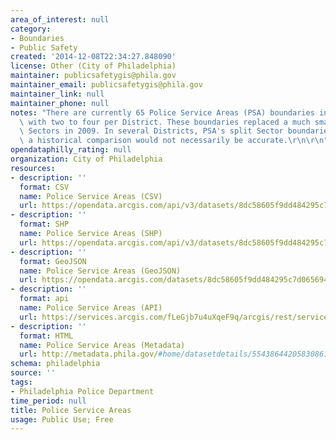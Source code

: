 ```yaml
---
area_of_interest: null
category:
- Boundaries
- Public Safety
created: '2014-12-08T22:34:27.848090'
license: Other (City of Philadelphia)
maintainer: publicsafetygis@phila.gov
maintainer_email: publicsafetygis@phila.gov
maintainer_link: null
maintainer_phone: null
notes: "There are currently 65 Police Service Areas (PSA) boundaries in Philadelphia\
  \ with two to four per District. These boundaries replaced a much smaller boundary,\
  \ Sectors in 2009. In several Districts, PSA's split Sector boundaries and therefore\
  \ a historical comparison would not necessarily be accurate.\r\n\r\n"
opendataphilly_rating: null
organization: City of Philadelphia
resources:
- description: ''
  format: CSV
  name: Police Service Areas (CSV)
  url: https://opendata.arcgis.com/api/v3/datasets/8dc58605f9dd484295c7d065694cdc0f_0/downloads/data?format=csv&spatialRefId=4326
- description: ''
  format: SHP
  name: Police Service Areas (SHP)
  url: https://opendata.arcgis.com/api/v3/datasets/8dc58605f9dd484295c7d065694cdc0f_0/downloads/data?format=shp&spatialRefId=4326
- description: ''
  format: GeoJSON
  name: Police Service Areas (GeoJSON)
  url: https://opendata.arcgis.com/datasets/8dc58605f9dd484295c7d065694cdc0f_0.geojson
- description: ''
  format: api
  name: Police Service Areas (API)
  url: https://services.arcgis.com/fLeGjb7u4uXqeF9q/arcgis/rest/services/Boundaries_PSA/FeatureServer/0/query?outFields=*&where=1%3D1
- description: ''
  format: HTML
  name: Police Service Areas (Metadata)
  url: http://metadata.phila.gov/#home/datasetdetails/5543864420583086178c4e75/representationdetails/55438a809b989a05172d0cf4/
schema: philadelphia
source: ''
tags:
- Philadelphia Police Department
time_period: null
title: Police Service Areas
usage: Public Use; Free
---
```

